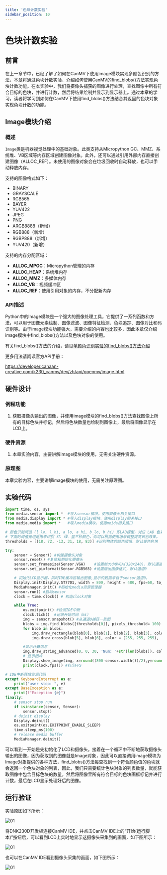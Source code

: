 ```yaml
---
title: '色块计数实验'
sidebar_position: 10
---
```


# 色块计数实验

## 前言

在上一章节中，已经了解了如何在CanMV下使用image模块实现多颜色识别的方法，本章将通过色块计数实验，介绍如何使用CanMV的find_blobs()方法实现色块计数功能。在本实验中，我们将摄像头捕获的图像进行处理，查找图像中所有符合目标的色块，并进行计数，然后将结果绘制并显示到显示器上。通过本章的学习，读者将学习到如何在CanMV下使用find_blobs()方法结合其返回的色块对象实现色块计数的功能。

## Image模块介绍

### 概述

`Image`类是机器视觉处理中的基础对象。此类支持从Micropython GC、MMZ、系统堆、VB区域等内存区域创建图像对象。此外，还可以通过引用外部内存直接创建图像（ALLOC_REF）。未使用的图像对象会在垃圾回收时自动释放，也可以手动释放内存。

支持的图像格式如下：

- BINARY
- GRAYSCALE
- RGB565
- BAYER
- YUV422
- JPEG
- PNG
- ARGB8888（新增）
- RGB888（新增）
- RGBP888（新增）
- YUV420（新增）

支持的内存分配区域：

- **ALLOC_MPGC**：Micropython管理的内存
- **ALLOC_HEAP**：系统堆内存
- **ALLOC_MMZ**：多媒体内存
- **ALLOC_VB**：视频缓冲区
- **ALLOC_REF**：使用引用对象的内存，不分配新内存

### API描述

‌Python中的Image模块是一个强大的图像处理工具，它提供了一系列函数和方法，可以用于图像元素绘制、图像滤波、图像特征检测、色块追踪、图像对比和码识别等。由于image模块功能强大，需要介绍的内容也比较多，因此本章仅介绍image模块中find_blobs()方法以及色块对象的使用。

有关find_blobs()方法的介绍，请见[单颜色识别实验的find_blobs()方法介绍](single_color.md#api描述)

更多用法请阅读官方API手册：

https://developer.canaan-creative.com/k230_canmv/dev/zh/api/openmv/image.html

## 硬件设计

### 例程功能

1. 获取摄像头输出的图像，并使用image模块的find_blobs()方法查找图像上所有的目标色块并标记，然后将色块数量也绘制到图像上，最后将图像显示在LCD上。

### 硬件资源

1. 本章实验内容，主要讲解image模块的使用，无需关注硬件资源。


### 原理图

本章实验内容，主要讲解image模块的使用，无需关注原理图。

## 实验代码

``` python
import time, os, sys
from media.sensor import *  #导入sensor模块，使用摄像头相关接口
from media.display import * #导入display模块，使用display相关接口
from media.media import *   #导入media模块，使用meida相关接口

# 颜色识别阈值 (l_lo, l_hi, a_lo, a_hi, b_lo, b_hi) 即LAB模型，对应 LAB 色彩空间中的 L、A 和 B 通道的最小和最大值
# 下面的阈值元组是用来识别 红、绿、蓝三种颜色，你可以根据使用场景调整提高识别效果。
thresholds = [(18, 72, -13, 31, 18, 83)] #识别物体的颜色阈值，默认黄色色块

try:
    sensor = Sensor() #构建摄像头对象
    sensor.reset() #复位和初始化摄像头
    sensor.set_framesize(Sensor.VGA)    #设置帧大小QVGA(320x240)，默认通道0
    sensor.set_pixformat(Sensor.RGB565) #设置输出图像格式，默认通道0

    # 初始化LCD显示器，同时IDE缓冲区输出图像,显示的数据来自于sensor通道0。
    Display.init(Display.ST7701, width = 800, height = 480, fps=60, to_ide = True)
    MediaManager.init() #初始化media资源管理器
    sensor.run() #启动sensor
    clock = time.clock() # 构造clock对象

    while True:
        os.exitpoint() #检测IDE中断
        clock.tick()  #记录开始时间（ms）
        img = sensor.snapshot() #从通道0捕获一张图
        blobs = img.find_blobs([thresholds[0]], pixels_threshold= 100) # 0,1,2分别表示红，绿，蓝色。
        for blob in blobs:
            img.draw_rectangle(blob[0], blob[1], blob[2], blob[3], color = (255, 255, 255),  thickness = 4)
            img.draw_cross(blob[5], blob[6], color = (255, 255, 255),  thickness = 4)

        #显示计算信息
        img.draw_string_advanced(0, 0, 30, 'Num: '+str(len(blobs)), color = (255, 255, 255))
        # 显示图片
        Display.show_image(img, x=round((800-sensor.width())/2),y=round((480-sensor.height())/2))
        print(clock.fps()) #打印FPS

# IDE中断释放资源代码
except KeyboardInterrupt as e:
    print("user stop: ", e)
except BaseException as e:
    print(f"Exception {e}")
finally:
    # sensor stop run
    if isinstance(sensor, Sensor):
        sensor.stop()
    # deinit display
    Display.deinit()
    os.exitpoint(os.EXITPOINT_ENABLE_SLEEP)
    time.sleep_ms(100)
    # release media buffer
    MediaManager.deinit()
```

可以看到一开始是先初始化了LCD和摄像头。接着在一个循环中不断地获取摄像头输出的图像，因为获取到的图像就是Image对象，因此可以直接调用image模块为Image对象提供的各种方法，find_blobs()方法每查找到一个符合颜色值的色块就会返回一个色块对象的列表，因此，我们只需要统计色块对象的列表数量，就能获取图像中包含目标色块的数量，然后将图像里所有符合目标的色块画框标记并进行计数，最后在LCD显示处理好后的图像。

## 运行验证

实验原图如下所示：

![01](./img/17.png)

将DNK230D开发板连接CanMV IDE，并点击CanMV IDE上的“开始(运行脚本)”按钮后，可以看到LCD上实时地显示这摄像头采集到的画面，如下图所示：

![01](./img/18.png)

也可以在CanMV IDE看到摄像头采集的画面，如下图所示：

![01](./img/18.png)

